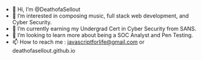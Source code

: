 - 👋 Hi, I’m @DeathofaSellout
- 👀 I’m interested in composing music, full stack web development, and Cyber Security.
- 🌱 I’m currently earning my Undergrad Cert in Cyber Security from SANS.
- 💞️ I’m looking to learn more about being a SOC Analyst and Pen Testing.
- 📫 How to reach me : javascriptforlife@gmail.com or deathofasellout.github.io

<!---
DeathofaSellout/DeathofaSellout is a ✨ special ✨ repository because its `README.md` (this file) appears on your GitHub profile.
You can click the Preview link to take a look at your changes.
--->
